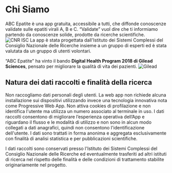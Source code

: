 # Chi Siamo

<vp-icon color="#3eaf7c" name="github" />

ABC Epatite è una app gratuita, accessibile a tutti, che diffonde conoscenze validate sulle
epatiti virali A, B e C. “Validate” vuol dire che ti informiamo partendo da conoscenze
solide, prodotte da ricerche scientifiche.
![CNR ISC](/images/isc-cnr.jpg)
La app è stata progettata dall'Istituto dei Sistemi Complessi del Consiglio Nazionale delle
Ricerche insieme a un gruppo di esperti ed è stata valutata da un gruppo di utenti
volontari.

“ABC Epatite” ha vinto il bando **Digital Health Program 2018 di Gilead Sciences**,
pensato per migliorare la qualità di vita dei pazienti.
![Gilead](/images/Gilead-DH.png)

## Natura dei dati raccolti e finalità della ricerca

Non raccogliamo dati personali degli utenti. La web app non richiede alcuna installazione
sui dispositivi utilizzando invece una tecnologia innovativa nota come Progressive Web
App. Non attiva cookies di profilazione e non identifica l'utente ma utilizza un numero
associato al terminale in uso. I dati raccolti consentono di migliorare l’esperienza operativa
dell’App e riguardano il flusso e le modalità di utilizzo e non sono in alcun modo collegati a
dati anagrafici, quindi non consentono l'identificazione dell'utente.
I dati sono trattati in forma anonima e aggregata esclusivamente con finalità di analisi
statistica e per pubblicazioni scientifiche.

I dati raccolti sono conservati presso l'Istituto dei Sistemi Complessi del Consiglio
Nazionale delle Ricerche ed eventualmente trasferiti ad altri istituti di ricerca nel rispetto
delle finalità e delle condizioni di trattamento stabilite originariamente nel progetto.
